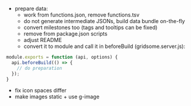 - prepare data:
	- work from functions.json, remove functions.tsv
	- do not generate intermediate JSONs, build data bundle on-the-fly
	- convert milestones too (tags and tooltips can be fixed)
	- remove from package.json scripts
	- adjust README
	- convert it to module and call it in beforeBuild (gridsome.server.js):

```js
module.exports = function (api, options) {
  api.beforeBuild(() => {
	// do preparation
  });
}
```

- fix icon spaces differ
- make images static + use g-image
